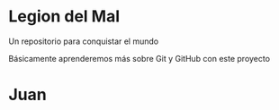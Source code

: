 # Legion del Mal
Un repositorio para conquistar el mundo

Básicamente aprenderemos más sobre Git y GitHub con este proyecto


# Juan